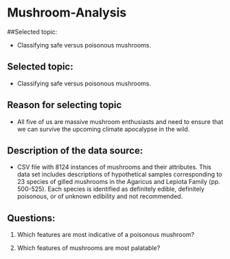 # Mushroom-Analysis
##Selected topic:
- Classifying safe versus poisonous mushrooms.

## Selected topic:
- Classifying safe versus poisonous mushrooms.

## Reason for selecting topic
- All five of us are massive mushroom enthusiasts and need to ensure that we can survive the upcoming climate apocalypse in the wild.

## Description of the data source:
- CSV file with 8124 instances of mushrooms and their attributes. This data set includes descriptions of hypothetical samples corresponding to 23 species of gilled mushrooms in the Agaricus and Lepiota Family (pp. 500-525). 
Each species is identified as definitely edible, definitely poisonous, or of unknown edibility and not recommended.

## Questions:
1) Which features are most indicative of a poisonous mushroom?

2) Which features of mushrooms are most palatable?

